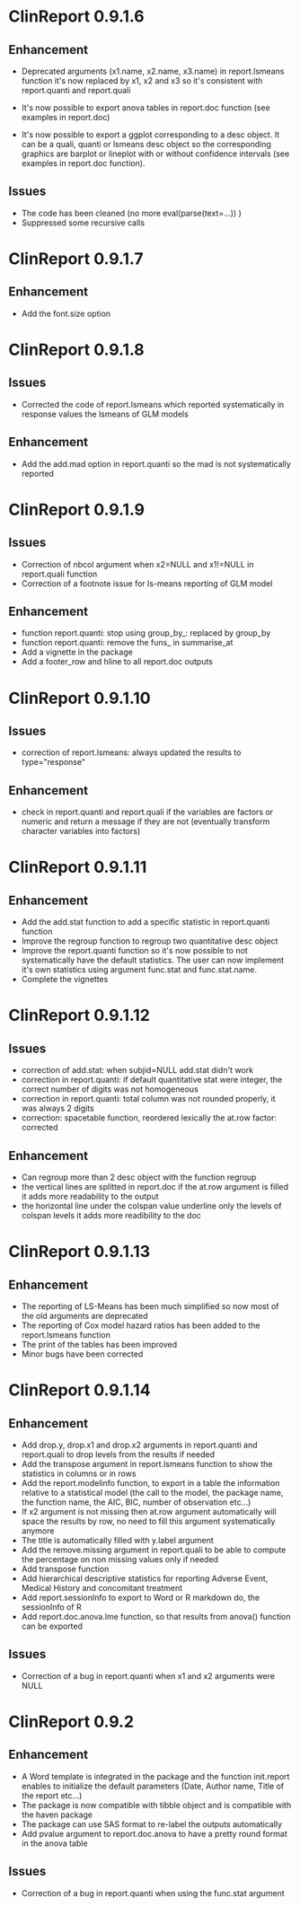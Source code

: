 # ClinReport 0.9.1.6

## Enhancement

* Deprecated arguments (x1.name, x2.name, x3.name) in report.lsmeans function
it's now replaced by x1, x2 and x3 so it's consistent with report.quanti and report.quali

* It's now possible to export anova tables in report.doc function (see examples in report.doc)

* It's now possible to export a ggplot corresponding to a desc object.
It can be a quali, quanti or lsmeans desc object so the corresponding graphics are barplot or
lineplot with or without confidence intervals (see examples in report.doc function).

## Issues

* The code has been cleaned (no more eval(parse(text=...)) ) 
* Suppressed some recursive calls


# ClinReport 0.9.1.7

## Enhancement

* Add the font.size option



# ClinReport 0.9.1.8

## Issues

* Corrected the code of report.lsmeans which reported systematically in response values the lsmeans of GLM models

## Enhancement

* Add the add.mad option in report.quanti so the mad is not systematically reported


# ClinReport 0.9.1.9


## Issues

* Correction of nbcol argument when x2=NULL and x1!=NULL in report.quali function
* Correction of a footnote issue for ls-means reporting of GLM model

## Enhancement

* function report.quanti: stop using group_by_: replaced by group_by
* function report.quanti: remove the funs_ in summarise_at
* Add a vignette in the package
* Add a footer_row and hline to all report.doc outputs



# ClinReport 0.9.1.10


## Issues

* correction of report.lsmeans: always updated the results to type="response"

## Enhancement

* check in report.quanti and report.quali if the variables are factors or numeric and
return a message if they are not (eventually transform character variables into factors)


# ClinReport 0.9.1.11


## Enhancement

* Add the add.stat function to add a specific statistic in report.quanti function
* Improve the regroup function to regroup two quantitative desc object
* Improve the report.quanti function so it's now possible to not systematically have the default statistics.
The user can now implement it's own statistics using argument func.stat and func.stat.name.
* Complete the vignettes

# ClinReport 0.9.1.12


## Issues

* correction of add.stat: when subjid=NULL add.stat didn't work
* correction in report.quanti: if default quantitative stat were integer, the correct number of digits was not homogeneous
* correction in report.quanti: total column was not rounded properly, it was always 2 digits
* correction: spacetable function, reordered lexically the at.row factor: corrected      

## Enhancement

* Can regroup more than 2 desc object with the function regroup
* the vertical lines are splitted in report.doc if the at.row argument is filled
it adds more readability to the output
* the horizontal line under the colspan value underline only the levels of colspan levels
it adds more readibility to the doc


# ClinReport 0.9.1.13

## Enhancement

* The reporting of LS-Means has been much simplified so now most of the old arguments are deprecated
* The reporting of Cox model hazard ratios has been added to the report.lsmeans function
* The print of the tables has been improved
* Minor bugs have been corrected 



# ClinReport 0.9.1.14

## Enhancement

* Add drop.y, drop.x1 and drop.x2 arguments in report.quanti and report.quali to drop levels from the results if needed
* Add the transpose argument in report.lsmeans function to show the statistics in columns or in rows
* Add the report.modelinfo function, to export in a table the information relative to a statistical model
(the call to the model, the package name, the function name, the AIC, BIC, number of observation etc...)
* If x2 argument is not missing then at.row argument automatically will space the results by row, no need to fill this
argument systematically anymore
* The title is automatically filled with y.label argument
* Add the remove.missing argument in report.quali to be able to compute the percentage on non missing values only if needed
* Add transpose function
* Add hierarchical descriptive statistics for reporting Adverse Event, Medical History and concomitant treatment
* Add report.sessionInfo to export to Word or R markdown do, the sessionInfo of R
* Add report.doc.anova.lme function, so that results from anova() function can be exported

## Issues
* Correction of a bug in report.quanti when x1 and x2 arguments were NULL 



# ClinReport 0.9.2

## Enhancement

* A Word template is integrated in the package and the function init.report enables to initialize
the default parameters (Date, Author name, Title of the report etc...)
* The package is now compatible with tibble object and is compatible with the haven package
* The package can use SAS format to re-label the outputs automatically
* Add pvalue argument to report.doc.anova to have a pretty round format in the anova table 

## Issues
* Correction of a bug in report.quanti when using the func.stat argument




